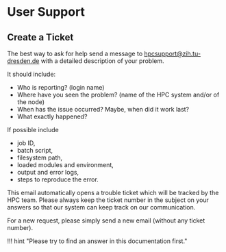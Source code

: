 # User Support

## Create a Ticket

The best way to ask for help send a message to
[hpcsupport@zih.tu-dresden.de](mailto:hpcsupport@zih.tu-dresden.de) with a
detailed description of your problem.

It should include:

- Who is reporting? (login name)
- Where have you seen the problem? (name of the HPC system and/or of the node)
- When has the issue occurred? Maybe, when did it work last?
- What exactly happened?

If possible include

- job ID,
- batch script,
- filesystem path,
- loaded modules and environment,
- output and error logs,
- steps to reproduce the error.

This email automatically opens a trouble ticket which will be tracked by the HPC team. Please
always keep the ticket number in the subject on your answers so that our system can keep track
on our communication.

For a new request, please simply send a new email (without any ticket number).

!!! hint "Please try to find an answer in this documentation first."
